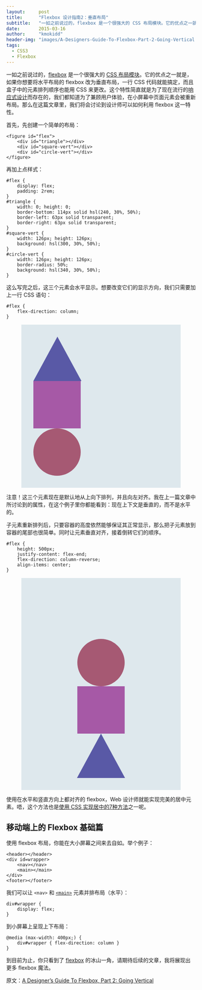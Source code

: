 ```yaml
---
layout:     post
title:      "Flexbox 设计指南2：垂直布局"
subtitle:   "一如之前说过的，flexbox 是一个很强大的 CSS 布局模块。它的优点之一就是，如果你想要将水平布局的 flexbox 改为垂直布局，一行 CSS 代码就能搞定，而且盒子中的元素排列顺序也能用 CSS 来更改。"
date:       2015-03-16
author:     "kmokidd"
header-img: "images/A-Designers-Guide-To-Flexbox-Part-2-Going-Vertical.jpg"
tags:
  - CSS3
  - Flexbox
---
```


<style>
.flex-container { display: flex; padding: 2rem; background: hsl(200, 30%, 90%); flex-direction: column; }
.flex-triangle { width: 0; height: 0;
border-bottom: 118px solid hsl(240, 30%, 50%);
border-left: 64px solid transparent;
border-right: 64px solid transparent;
}
.flex-square {
width: 126px;
height: 126px;
background: hsl(300, 30%, 50%);}
.flex-circle {
width: 126px;height: 126px;
border-radius: 50%;
background: hsl(340, 30%, 50%);}
.center { align-items: center; }
.vertical-reverse { flex-direction: column-reverse; align-items: center; }
.high500 { height: 500px; }
.end { justify-content: flex-end; }
.between { justify-content: space-between; }
</style>

一如之前说过的，[flexbox](http://demosthenes.info/blog/css/flexbox) 是一个很强大的 [CSS 布局模块](http://demosthenes.info/blog/css/layouts)。它的优点之一就是，如果你想要将水平布局的 flexbox 改为垂直布局，一行 CSS 代码就能搞定，而且盒子中的元素排列顺序也能用 CSS 来更改。这个特性简直就是为了现在流行的[响应式设计](http://demosthenes.info/blog/mobile/responsive-design)而存在的，我们都知道为了兼顾用户体验，在小屏幕中页面元素会被重新布局。那么在这篇文章里，我们将会讨论到设计师可以如何利用 flexbox 这一特性。

首先，先创建一个简单的布局：

````
<figure id="flex">
	<div id="triangle"></div>
	<div id="square-vert"></div>
	<div id="circle-vert"></div>
</figure>
````

再加上点样式：

````
#flex {
	display: flex;
	padding: 2rem;
}
#triangle {
	width: 0; height: 0;
	border-bottom: 114px solid hsl(240, 30%, 50%);
	border-left: 63px solid transparent;
	border-right: 63px solid transparent;
}
#square-vert {
	width: 126px; height: 126px;
	background: hsl(300, 30%, 50%);
}
#circle-vert {
	width: 126px; height: 126px;
	border-radius: 50%;
	background: hsl(340, 30%, 50%);
}
````

这么写完之后，这三个元素会水平显示。想要改变它们的显示方向，我们只需要加上一行 CSS 语句：  
````
#flex {
	flex-direction: column;
}
````  

<figure class="flex-container vertical right">
<div class="flex-triangle"></div>
<div class="flex-square"></div>
<div class="flex-circle"></div>
</figure>

注意！这三个元素现在是默认地从上向下排列，并且向左对齐。我在上一篇文章中所讨论到的属性，在这个例子里你都能看到：现在上下文是垂直的，而不是水平的。

子元素重新排列后，只要容器的高度依然能够保证其正常显示，那么把子元素放到容器的尾部也很简单。同时让元素垂直对齐，接着倒转它们的顺序。

````
#flex {
	height: 500px;
	justify-content: flex-end;
	flex-direction: column-reverse;
	align-items: center;
}
````

<figure class="flex-container vertical-reverse left high500 center">
<div class="flex-triangle"></div>
<div class="flex-square"></div>
<div class="flex-circle"></div>
</figure>

使用在水平和竖直方向上都对齐的 flexbox，Web 设计师就能实现完美的居中元素。唔，这个方法也是[使用 CSS 实现居中的7种方法](http://demosthenes.info/blog/723/Seven-Ways-of-Centering-With-CSS)之一呢。

## 移动端上的 Flexbox 基础篇 ##

使用 flexbox 布局，你能在大小屏幕之间来去自如。举个例子：

````
<header></header>
<div id=wrapper>
	<nav></nav>
	<main></main>
</div>
<footer></footer>
````

我们可以让 `<nav>` 和 [`<main>`](http://demosthenes.info/blog/648/HTML-51-and-the-main-element) 元素并排布局（水平）：

````
div#wrapper {
	display: flex;
}
````

到小屏幕上呈现上下布局：

````
@media (max-width: 400px;) {
	div#wrapper { flex-direction: column }
}
````

到目前为止，你只看到了 [flexbox](http://demosthenes.info/blog/css/flexbox) 的冰山一角，请期待后续的文章，我将展现出更多 flexbox 魔法。

原文：[A Designer’s Guide To Flexbox, Part 2: Going Vertical](http://demosthenes.info/blog/787/A-Designers-Guide-To-Flexbox-Part-2-Going-Vertical)
